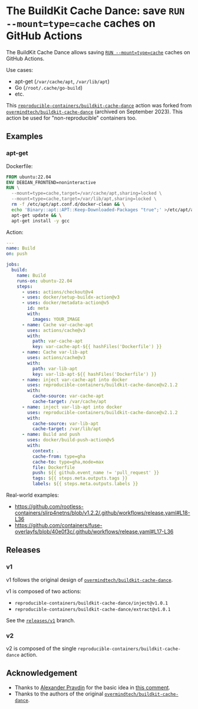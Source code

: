 # The BuildKit Cache Dance: save `RUN --mount=type=cache` caches on GitHub Actions

The BuildKit Cache Dance allows saving [`RUN --mount=type=cache`](https://docs.docker.com/build/guide/mounts/#add-a-cache-mount)
caches on GitHub Actions.

Use cases:
- apt-get (`/var/cache/apt`, `/var/lib/apt`)
- Go (`/root/.cache/go-build`)
- etc.

This [`reproducible-containers/buildkit-cache-dance`](https://github.com/reproducible-containers/buildkit-cache-dance) action was forked from
[`overmindtech/buildkit-cache-dance`](https://github.com/overmindtech/buildkit-cache-dance/tree/306d31a77191f643c0c4a95083f36c6ddccb4a16)
(archived on September 2023).
This action be used for "non-reproducible" containers too.

## Examples
### apt-get
Dockerfile:
```dockerfile
FROM ubuntu:22.04
ENV DEBIAN_FRONTEND=noninteractive
RUN \
  --mount=type=cache,target=/var/cache/apt,sharing=locked \
  --mount=type=cache,target=/var/lib/apt,sharing=locked \
  rm -f /etc/apt/apt.conf.d/docker-clean && \
  echo 'Binary::apt::APT::Keep-Downloaded-Packages "true";' >/etc/apt/apt.conf.d/keep-cache && \
  apt-get update && \
  apt-get install -y gcc
```

Action:
```yaml
---
name: Build
on: push

jobs:
  build:
    name: Build
    runs-on: ubuntu-22.04
    steps:
      - uses: actions/checkout@v4
      - uses: docker/setup-buildx-action@v3
      - uses: docker/metadata-action@v5
        id: meta
        with:
          images: YOUR_IMAGE
      - name: Cache var-cache-apt
        uses: actions/cache@v3
        with:
          path: var-cache-apt
          key: var-cache-apt-${{ hashFiles('Dockerfile') }}
      - name: Cache var-lib-apt
        uses: actions/cache@v3
        with:
          path: var-lib-apt
          key: var-lib-apt-${{ hashFiles('Dockerfile') }}
      - name: inject var-cache-apt into docker
        uses: reproducible-containers/buildkit-cache-dance@v2.1.2
        with:
          cache-source: var-cache-apt
          cache-target: /var/cache/apt
      - name: inject var-lib-apt into docker
        uses: reproducible-containers/buildkit-cache-dance@v2.1.2
        with:
          cache-source: var-lib-apt
          cache-target: /var/lib/apt
      - name: Build and push
        uses: docker/build-push-action@v5
        with:
          context: .
          cache-from: type=gha
          cache-to: type=gha,mode=max
          file: Dockerfile
          push: ${{ github.event_name != 'pull_request' }}
          tags: ${{ steps.meta.outputs.tags }}
          labels: ${{ steps.meta.outputs.labels }}
```

Real-world examples:
- <https://github.com/rootless-containers/slirp4netns/blob/v1.2.2/.github/workflows/release.yaml#L18-L36>
- <https://github.com/containers/fuse-overlayfs/blob/40e0f3c/.github/workflows/release.yaml#L17-L36>

## Releases
### v1
v1 follows the original design of [`overmindtech/buildkit-cache-dance`](https://github.com/overmindtech/buildkit-cache-dance/tree/306d31a77191f643c0c4a95083f36c6ddccb4a16).

v1 is composed of two actions:
- `reproducible-containers/buildkit-cache-dance/inject@v1.0.1`
- `reproducible-containers/buildkit-cache-dance/extract@v1.0.1`

See the [`releases/v1`](https://github.com/reproducible-containers/buildkit-cache-dance/tree/releases/v1) branch.

### v2
v2 is composed of the single `reproducible-containers/buildkit-cache-dance` action.

## Acknowledgement
- Thanks to [Alexander Pravdin](https://github.com/speller) for the basic idea in [this comment](https://github.com/moby/buildkit/issues/1512).
- Thanks to the authors of the original [`overmindtech/buildkit-cache-dance`](https://github.com/overmindtech/buildkit-cache-dance).
